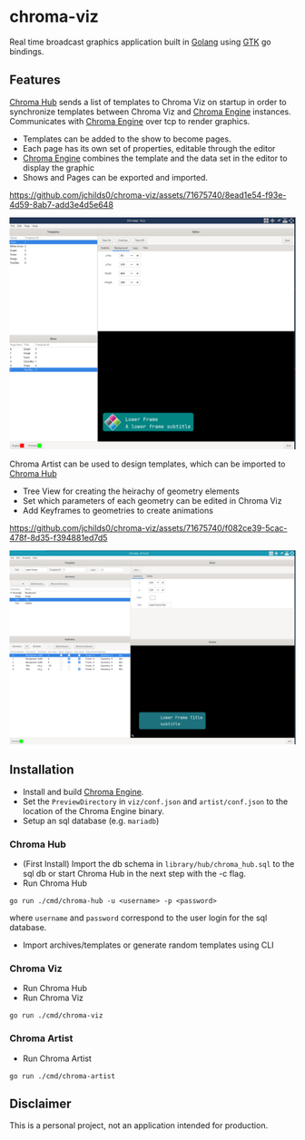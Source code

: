 # chroma-viz
Real time broadcast graphics application built in [Golang][go] using [GTK][gotk] go bindings.

## Features

[Chroma Hub][chroma-hub] sends a list of templates to Chroma Viz on startup in order to synchronize templates between Chroma Viz and [Chroma Engine][chroma-engine] instances.
Communicates with [Chroma Engine][chroma-engine] over tcp to render graphics.

- Templates can be added to the show to become pages.
- Each page has its own set of properties, editable through the editor
- [Chroma Engine][chroma-engine] combines the template and the data set in the editor to display the graphic
- Shows and Pages can be exported and imported.

https://github.com/jchilds0/chroma-viz/assets/71675740/8ead1e54-f93e-4d59-8ab7-add3e4d5e648

![Chroma_Engine](data/chroma-viz.png)

Chroma Artist can be used to design templates, which can be imported to [Chroma Hub][chroma-hub]

- Tree View for creating the heirachy of geometry elements
- Set which parameters of each geometry can be edited in Chroma Viz
- Add Keyframes to geometries to create animations

https://github.com/jchilds0/chroma-viz/assets/71675740/f082ce39-5cac-478f-8d35-f394881ed7d5

![Chroma_Engine](data/chroma-artist.png)

## Installation

- Install and build [Chroma Engine][chroma-engine].
- Set the `PreviewDirectory` in `viz/conf.json` and `artist/conf.json` to the location of the Chroma Engine binary.
- Setup an sql database (e.g. `mariadb`)

### Chroma Hub 

- (First Install) Import the db schema in `library/hub/chroma_hub.sql` to the sql db or start Chroma Hub in the next step with the -c flag.
- Run Chroma Hub 
```
go run ./cmd/chroma-hub -u <username> -p <password>
```
where `username` and `password` correspond to the user login for the sql database. 

- Import archives/templates or generate random templates using CLI

### Chroma Viz

- Run Chroma Hub
- Run Chroma Viz
```
go run ./cmd/chroma-viz
```

### Chroma Artist 

- Run Chroma Artist
```
go run ./cmd/chroma-artist
```

## Disclaimer

This is a personal project, not an application intended for production.

[go]: https://github.com/golang/go
[gotk]: https://github.com/gotk3/gotk3
[chroma-engine]: https://github.com/jchilds0/chroma-engine
[chroma-hub]: https://github.com/jchilds0/chroma-hub
